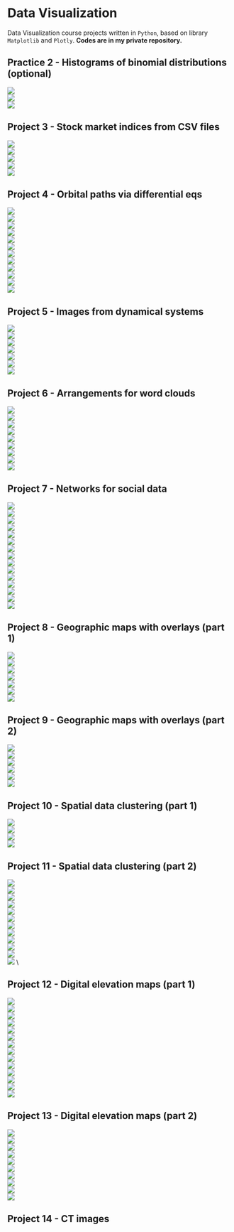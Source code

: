 # Data Visualization
Data Visualization course projects written in `Python`, based on library `Matplotlib` and `Plotly`. **Codes are in my private repository.**

## Practice 2 - Histograms of binomial distributions (optional)
![](figures/Project2_fig1.png) \
![](figures/Project2_fig2.png) \
![](figures/Project2_fig3.png) 

## Project 3 - Stock market indices from CSV files
![](figures/Project3_fig1.png) \
![](figures/Project3_fig2.png) \
![](figures/Project3_fig3.png) \
![](figures/Project3_fig4.png) \
![](figures/Project3_fig5.png) 

## Project 4 - Orbital paths via differential eqs
![](figures/Project4_fig1.png) \
![](figures/Project4_fig2.png) \
![](figures/Project4_fig3.png) \
![](figures/Project4_fig4.png) \
![](figures/Project4_fig5.png) \
![](figures/Project4_fig6.png) \
![](figures/Project4_fig7.png) \
![](figures/Project4_fig8.png) \
![](figures/Project4_fig9.gif) \
![](figures/Project4_fig10.gif) \
![](figures/Project4_fig11.gif) \
![](figures/Project4_fig12.gif) 

## Project 5 - Images from dynamical systems
![](figures/Project5_fig1.png) \
![](figures/Project5_fig2.png) \
![](figures/Project5_fig3.png) \
![](figures/Project5_fig4.png) \
![](figures/Project5_fig5.png) \
![](figures/Project5_fig6.png) \
![](figures/Project5_fig7.png) 

## Project 6 - Arrangements for word clouds
![](figures/Project6_fig1.png) \
![](figures/Project6_fig2.png) \
![](figures/Project6_fig3.png) \
![](figures/Project6_fig4.png) \
![](figures/Project6_fig5.png) \
![](figures/Project6_fig6.png) \
![](figures/Project6_fig7.png) \
![](figures/Project6_fig8.png) \
![](figures/Project6_fig9.png)

## Project 7 - Networks for social data
![](figures/Project7_fig1.png) \
![](figures/Project7_fig2.png) \
![](figures/Project7_fig3.png) \
![](figures/Project7_fig4.png) \
![](figures/Project7_fig5.png) \
![](figures/Project7_fig6.png) \
![](figures/Project7_fig7.png) \
![](figures/Project7_fig8.png) \
![](figures/Project7_fig9.png) \
![](figures/Project7_fig10.png) \
![](figures/Project7_fig11.png) \
![](figures/Project7_fig12.png) \
![](figures/Project7_fig13.png) \
![](figures/Project7_fig14.png) \
![](figures/Project7_fig15.png) 

## Project 8 - Geographic maps with overlays (part 1)
![](figures/Project8_fig1.png) \
![](figures/Project8_fig2.png) \
![](figures/Project8_fig3.png) \
![](figures/Project8_fig4.png) \
![](figures/Project8_fig5.png) \
![](figures/Project8_fig6.png) \
![](figures/Project8_fig7.png)

## Project 9 - Geographic maps with overlays (part 2)
![](figures/Project9_fig1.png) \
![](figures/Project9_fig2.png) \
![](figures/Project9_fig3.png) \
![](figures/Project9_fig4.png) \
![](figures/Project9_fig5.png) \
![](figures/Project9_fig6.png)

## Project 10 - Spatial data clustering (part 1)
![](figures/Project10_fig1.png) \
![](figures/Project10_fig2.png) \
![](figures/Project10_fig3.png) \
![](figures/Project10_fig4.png)

## Project 11 - Spatial data clustering (part 2)
![](figures/Project11_fig1.png) \
![](figures/Project11_fig2.png) \
![](figures/Project11_fig3.png) \
![](figures/Project11_fig4.png) \
![](figures/Project11_fig5.png) \
![](figures/Project11_fig6.png) \
![](figures/Project11_fig7.png) \
![](figures/Project11_fig8.png) \
![](figures/Project11_fig9.png) \
![](figures/Project11_fig10.png) \
![](figures/Project11_fig11.png) \
![](figures/Project11_fig12.png) \

## Project 12 - Digital elevation maps (part 1)
![](figures/Project12_fig1.png) \
![](figures/Project12_fig2.png) \
![](figures/Project12_fig3.png) \
![](figures/Project12_fig4.png) \
![](figures/Project12_fig5.png) \
![](figures/Project12_fig6.png) \
![](figures/Project12_fig7.png) \
![](figures/Project12_fig8.png) \
![](figures/Project12_fig9.png) \
![](figures/Project12_fig10.png) \
![](figures/Project12_fig11.png) \
![](figures/Project12_fig12.png) \
![](figures/Project12_fig13.png) \
![](figures/Project12_fig14.png) 

## Project 13 - Digital elevation maps (part 2)
![](figures/Project13_fig1.png) \
![](figures/Project13_fig2.png) \
![](figures/Project13_fig3.png) \
![](figures/Project13_fig4.png) \
![](figures/Project13_fig5.png) \
![](figures/Project13_fig6.png) \
![](figures/Project13_fig7.png) \
![](figures/Project13_fig8.png) \
![](figures/Project13_fig9.png) \
![](figures/Project13_fig10.png)

## Project 14 - CT images